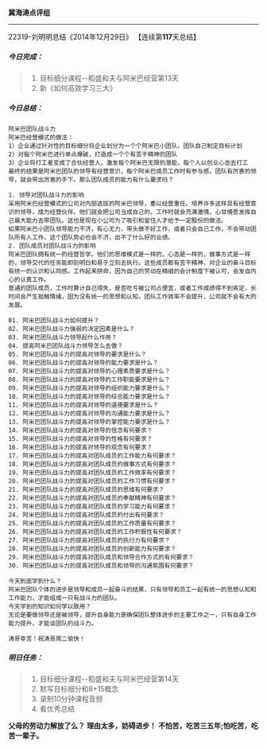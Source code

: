 **冀海涛点评组**

------

22319-刘明明总结《2014年12月29日》
【连续第**117**天总结】

##### __今日完成：__
>1. 目标细分课程--稻盛和夫与阿米巴经营第13天
>2. 新《如何高效学习三大》

##### __今日总结：__

    阿米巴团队战斗力
	阿米巴经营模式的做法：
	1）企业通过针对性的目标细分将企业划分为一个个阿米巴小团队，团队自己制定目标计划
	2）对每个阿米巴进行单点爆破，打造成一个个有苦干精神的团队
	3）企业将打工者变成了合伙经营人，激发每个阿米巴无限的潜能，每个人以创业心态去打工
	最终的结果是阿米巴团队的领导有经营意识，每个阿米巴成员工作时有参与感，团队有厉害的领导，就会带出厉害的手下。那么团队成员的能力有什么要求吗？
	
	1. 领导对团队战斗力的影响
	采用阿米巴经营模式的公司对内部选拔的阿米巴领导，委以经营重任。培养许多这样具有经营意识的领导，成为经营伙伴。他们就会把公司当成自己的，工作时就会充满激情，心甘情愿发挥自己最大能力去带团队。这也是现在小公司为了吸引和留住人才给予一定股份的做法。
	如果阿米巴小团队领导能力不济，有心无力，带头做不好工作，或者只会自己工作，不会带动团队所有人工作，这个团队势必也会不济，出不了什么好的业绩。
	2. 团队成员对团队战斗力的影响
	阿米巴团队拥有统一的经营哲学。他们的思维模式是一样的，心态是一样的，做事方式是一样的，领导交代的任务能即刻明白和易于立刻去执行。这些成员都有苦干精神，对企业的奋斗目标有统一的认识和认同感。工作起来拼命，因为自己的劳动在精细的会计制度下被认可，会发自内心的认真工作。
	普通的团队成员，工作时算计自己得失，是否吃亏被公司占便宜，或者工作成绩得不到肯定，长时间会产生抵触情绪，因为没有统一的思想和认知，团队工作效率不会提升，公司就不会有大的发展。
	
	01. 阿米巴团队战斗力如何提升？
	02. 阿米巴团队战斗力强弱的决定因素是什么？
	03. 阿米巴团队战斗力领导起什么作用？
	04. 提高阿米巴团队战斗力领导怎么去做？
	05. 阿米巴团队战斗力的提高对领导的要求是什么？
	06. 阿米巴团队战斗力的提高对领导的能力要求是什么？
	07. 阿米巴团队战斗力的提高对领导的心理素质要求是什么？
	08. 阿米巴团队战斗力的提高对领导的工作职能要求是什么？
	09. 阿米巴团队战斗力的提高对领导的组织能力要求是什么？
	10. 阿米巴团队战斗力的提高对领导的综合能力要求是什么？
	11. 阿米巴团队战斗力的提高对领导的道德要求是什么？
	12. 阿米巴团队战斗力的提高对领导的沟通能力要求是什么？
	13. 阿米巴团队战斗力的提高对领导的掌控能力要求是什么？
	14. 阿米巴团队战斗力的提高对领导的信念有何要求？
	15. 阿米巴团队战斗力的提高对领导的性格有何要求？
	16. 阿米巴团队战斗力的提高对领导的观念有何要求？
	17. 阿米巴团队战斗力的提高对团队成员的工作能力有何要求？
	18. 阿米巴团队战斗力的提高对团队成员的做事方式有何要求？
	19. 阿米巴团队战斗力的提高对团队成员的工作效率有何要求？
	20. 阿米巴团队战斗力的提高对团队成员的工作习惯有何要求？
	21. 阿米巴团队战斗力的提高对团队成员的思维有何要求？
	22. 阿米巴团队战斗力的提高对团队成员的奉献精神有何要求？
	23. 阿米巴团队战斗力的提高对团队成员的学习能力有何要求？
	24. 阿米巴团队战斗力的提高对团队成员的付出有何要求？
	25. 阿米巴团队战斗力的提高对团队成员的工作质量有何要求？
	26. 阿米巴团队战斗力的提高对团队成员的工作积极性有何要求？
	27. 阿米巴团队战斗力的提高对团队成员的执行力有何要求？
	28. 阿米巴团队战斗力的提高对团队成员的创新能力有何要求？
	29. 阿米巴团队战斗力的提高对团队成员和领导合作方式的有何要求？
	30. 阿米巴团队战斗力的提高对团队成员和领导的沟通氛围有何要求？
	
	今天到底学到什么？
	阿米巴团队个体的进步是领导和成员一起奋斗的结果，只有领导和员工一起有统一的思想认知和工作能力，才能组成一只有战斗力的团队。
    今天学到的知识如何学以致用？
	无论是要做领导还是被领导，提升自身能力是确保团队整体进步的主要工作之一，只有自身工作能力提升，才能谈团队的战斗力。
	
    涛哥幸苦！祝涛哥周二愉快！
##### __明日任务：__
>1. 目标细分课程--稻盛和夫与阿米巴经营第14天
>2. 默写目标细分和8+15概念
>3. 录制10分钟课程音频
>4. 看优秀总结

**父母的劳动力解放了么？**
**理由太多，妨碍进步！**
**不怕苦，吃苦三五年;怕吃苦，吃苦一辈子。**  